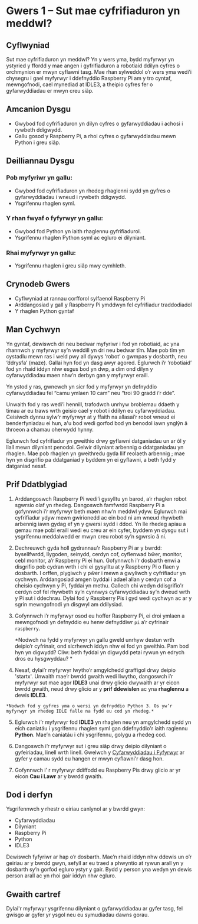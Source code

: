 # Gwers 1 – Sut mae cyfrifiaduron yn meddwl?

## Cyflwyniad

Sut mae cyfrifiaduron yn meddwl? Yn y wers yma, bydd myfyrwyr yn ystyried y ffordd y mae angen i gyfrifiaduron a robotiaid ddilyn cyfres o orchmynion er mwyn cyflawni tasg. Mae rhan sylweddol o’r wers yma wedi’i chysegru i gael myfyrwyr i ddefnyddio Raspberry Pi am y tro cyntaf, mewngofnodi, cael mynediad at IDLE3, a theipio cyfres fer o gyfarwyddiadau er mwyn creu siâp.

## Amcanion Dysgu

- Gwybod fod cyfrifiaduron yn dilyn cyfres o gyfarwyddiadau i achosi i rywbeth ddigwydd.
- Gallu gosod y Raspberry Pi, a rhoi cyfres o gyfarwyddiadau mewn Python i greu siâp. 


## Deilliannau Dysgu

### Pob myfyriwr yn gallu: 

- Gwybod fod cyfrifiaduron yn rhedeg rhaglenni sydd yn gyfres o gyfarwyddiadau i wneud i rywbeth ddigwydd.
- Ysgrifennu rhaglen syml. 

### Y rhan fwyaf o fyfyrwyr yn gallu:

- Gwybod fod Python yn iaith rhaglennu gyfrifiadurol.  
- Ysgrifennu rhaglen Python syml ac egluro ei dilyniant.

### Rhai myfyrwyr yn gallu: 

- Ysgrifennu rhaglen i greu siâp mwy cymhleth.


## Crynodeb Gwers

- Cyflwyniad at rannau corfforol sylfaenol Raspberry Pi 
- Arddangosiad y gall y Raspberry Pi ymddwyn fel cyfrifiadur traddodiadol
- Y rhaglen Python gyntaf 

## Man Cychwyn

Yn gyntaf, dewiswch dri neu bedwar myfyriwr i fod yn robotiaid, ac yna rhannwch y myfyrwyr sy’n weddill yn dri neu bedwar tîm. Mae pob tîm yn cystadlu mewn ras i weld pwy all dywys ‘robot’ o gwmpas y dosbarth, neu ‘ddrysfa’ (maze). Gallai hyn fod yn dasg awyr agored. Eglurwch i’r ‘robotiaid’ fod yn rhaid iddyn nhw esgus bod yn dwp, a dim ond dilyn y cyfarwyddiadau maen nhw’n derbyn gan y myfyrwyr eraill. 

Yn ystod y ras, gwnewch yn sicr fod y myfyrwyr yn defnyddio cyfarwyddiadau fel “camu ymlaen 10 cam” neu “troi 90 gradd i’r dde”.

Unwaith fod y ras wedi’i hennill, trafodwch unrhyw broblemau ddaeth y timau ar eu traws wrth geisio cael y robot i ddilyn eu cyfarwyddiadau.  Ceisiwch dynnu sylw'r myfyrwyr at y ffaith na allasai’r robot wneud ei benderfyniadau ei hun, a'u bod wedi gorfod bod yn benodol iawn ynglŷn â throeon a chamau oherwydd hynny. 

Eglurwch fod cyfrifiadur yn gweithio drwy gyflawni datganiadau un ar ôl y llall mewn dilyniant penodol. Gelwir dilyniant arbennig o ddatganiadau yn rhaglen. Mae pob rhaglen yn gweithredu gyda llif reolaeth arbennig ; mae hyn yn disgrifio pa ddatganiad y byddem yn ei gyflawni, a beth fydd y datganiad nesaf. 

## Prif Ddatblygiad

1. Arddangoswch Raspberry Pi wedi’i gysylltu yn barod, a’r rhaglen robot sgwrsio olaf yn rhedeg.  Dangoswch famfwrdd Raspberry Pi a gofynnwch i’r myfyrwyr beth maen nhw’n meddwl ydyw. Eglurwch mai cyfrifiadur ydyw mewn gwirionedd ac ein bod ni am wneud rhywbeth arbennig iawn gydag ef yn y gwersi sydd i ddod. Yn lle rhedeg apiau a gemau mae pobl eraill wedi eu creu ar ein cyfer, byddem yn dysgu sut i ysgrifennu meddalwedd er mwyn creu robot sy’n sgwrsio â ni.  

2. Dechreuwch gyda holl gydrannau'r Raspberry Pi ar y bwrdd: bysellfwrdd, llygoden, seinydd, cerdyn cof, cyflenwad bŵer, monitor, cebl monitor, a’r Raspberry Pi ei hun. Gofynnwch i’r dosbarth enwi a disgrifio pob cydran wrth i chi ei gysylltu at y Raspberry Pi o flaen y dosbarth. I orffen, plygiwch y pŵer i mewn a gwyliwch y cyfrifiadur yn cychwyn. Arddangosiad amgen byddai i adael allan y cerdyn cof a cheisio cychwyn y Pi, fyddai yn methu. Gallech chi wedyn ddisgrifio'r cerdyn cof fel rhywbeth sy’n cynnwys cyfarwyddiadau sy’n dweud wrth y Pi sut i ddechrau.  Dylai fod y Raspberry Pis i gyd wedi cychwyn ac ar y sgrin mewngofnodi yn disgwyl am ddilysiad. 

3. Gofynnwch i’r myfyrwyr osod eu hoffer Raspberry Pi, ei droi ymlaen a mewngofnodi yn defnyddio eu henw defnyddiwr `pi` a’r cyfrinair `raspberry`. 

	*Nodwch na fydd y myfyrwyr yn gallu gweld unrhyw destun wrth deipio’r cyfrinair, ond sicrhewch iddyn nhw ei fod yn gweithio. Pam bod hyn yn digwydd? Cliw: beth fyddai yn digwydd petai rywun yn edrych dros eu hysgwyddau? *
	
4.   Nesaf, dylai’r myfyrwyr lwytho’r amgylchedd graffigol drwy deipio 'startx'. Unwaith mae’r bwrdd gwaith wedi llwytho, dangoswch i’r myfyrwyr sut mae agor **IDLE3** unai drwy glicio dwywaith ar yr eicon bwrdd gwaith, neud drwy glicio ar y **prif ddewislen** ac yna **rhaglennu** a dewis **IDLE3**.
	
	*Nodwch fod y gyfres yma o wersi yn defnyddio Python 3. Os yw’r myfyrwyr yn rhedeg IDLE falle na fydd eu cod yn rhedeg.*

5. Eglurwch i’r myfyrwyr fod **IDLE3** yn rhaglen neu yn amgylchedd sydd yn eich caniatáu i ysgrifennu rhaglen syml gan ddefnyddio'r iaith raglennu **Python**. Mae’n caniatáu i chi ysgrifennu, golygu a rhedeg cod. 

6. Dangoswch i’r myfyrwyr sut i greu siâp drwy deipio dilyniant o gyfeiriadau, linell wrth linell. Gwelwch y [Cyfarwyddiadau i Fyfyrwyr](student-instructions-1.md) ar gyfer y camau sydd eu hangen er mwyn cyflawni'r dasg hon. 

7. Gofynnwch i’ r myfyrwyr ddiffodd eu Raspberry Pis drwy glicio ar yr eicon **Cau i Lawr** ar y bwrdd gwaith. 

## Dod i derfyn

Ysgrifennwch y rhestr o eiriau canlynol ar y bwrdd gwyn: 

- Cyfarwyddiadau
- Dilyniant
- Raspberry Pi
- Python
- IDLE3

Dewiswch fyfyriwr ar hap o’r dosbarth. Mae’n rhaid iddyn nhw ddewis un o’r geiriau ar y bwrdd gwyn, sefyll ar eu traed a phwyntio at rywun arall yn y dosbarth sy’n gorfod egluro ystyr y gair. Bydd y person yna wedyn yn dewis person arall ac yn rhoi gair iddyn nhw egluro. 

## Gwaith cartref

Dylai'r myfyrwyr ysgrifennu dilyniant o gyfarwyddiadau ar gyfer tasg, fel gwisgo ar gyfer yr ysgol neu eu symudiadau dawns gorau.
